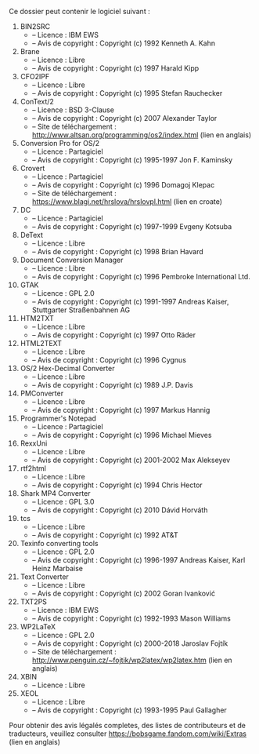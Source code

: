 ﻿Ce dossier peut contenir le logiciel suivant :

1. BIN2SRC
   - – Licence : IBM EWS
   - – Avis de copyright : Copyright (c) 1992 Kenneth A. Kahn
2. Brane
   - – Licence : Libre
   - – Avis de copyright : Copyright (c) 1997 Harald Kipp
3. CFO2IPF
   - – Licence : Libre
   - – Avis de copyright : Copyright (c) 1995 Stefan Rauchecker
4. ConText/2
   - – Licence : BSD 3-Clause
   - – Avis de copyright : Copyright (c) 2007 Alexander Taylor
   - – Site de téléchargement : http://www.altsan.org/programming/os2/index.html (lien en anglais)
5. Conversion Pro for OS/2
   - – Licence : Partagiciel
   - – Avis de copyright : Copyright (c) 1995-1997 Jon F. Kaminsky
6. Crovert
   - – Licence : Partagiciel
   - – Avis de copyright : Copyright (c) 1996 Domagoj Klepac
   - – Site de téléchargement : https://www.blagi.net/hrslova/hrslovpl.html (lien en croate)
7. DC
   - – Licence : Partagiciel
   - – Avis de copyright : Copyright (c) 1997-1999 Evgeny Kotsuba
8. DeText
   - – Licence : Libre
   - – Avis de copyright : Copyright (c) 1998 Brian Havard
9. Document Conversion Manager
   - – Licence : Libre
   - – Avis de copyright : Copyright (c) 1996 Pembroke International Ltd.
10. GTAK
    - – Licence : GPL 2.0
    - – Avis de copyright : Copyright (c) 1991-1997 Andreas Kaiser, Stuttgarter Straßenbahnen AG
11. HTM2TXT
    - – Licence : Libre
    - – Avis de copyright : Copyright (c) 1997 Otto Räder
12. HTML2TEXT
    - – Licence : Libre
    - – Avis de copyright : Copyright (c) 1996 Cygnus
13. OS/2 Hex-Decimal Converter
    - – Licence : Libre
    - – Avis de copyright : Copyright (c) 1989 J.P. Davis
14. PMConverter
    - – Licence : Libre
    - – Avis de copyright : Copyright (c) 1997 Markus Hannig
15. Programmer's Notepad
    - – Licence : Partagiciel
    - – Avis de copyright : Copyright (c) 1996 Michael Mieves
16. RexxUni
    - – Licence : Libre
    - – Avis de copyright : Copyright (c) 2001-2002 Max Alekseyev
17. rtf2html
    - – Licence : Libre
    - – Avis de copyright : Copyright (c) 1994 Chris Hector
18. Shark MP4 Converter
    - – Licence : GPL 3.0
    - – Avis de copyright : Copyright (c) 2010 Dávid Horváth
19. tcs
    - – Licence : Libre
    - – Avis de copyright : Copyright (c) 1992 AT&T
20. Texinfo converting tools
    - – Licence : GPL 2.0
    - – Avis de copyright : Copyright (c) 1996-1997 Andreas Kaiser, Karl Heinz Marbaise
21. Text Converter
    - – Licence : Libre
    - – Avis de copyright : Copyright (c) 2002 Goran Ivanković
22. TXT2PS
    - – Licence : IBM EWS
    - – Avis de copyright : Copyright (c) 1992-1993 Mason Williams
23. WP2LaTeX
    - – Licence : GPL 2.0
    - – Avis de copyright : Copyright (c) 2000-2018 Jaroslav Fojtík
    - – Site de téléchargement : http://www.penguin.cz/~fojtik/wp2latex/wp2latex.htm (lien en anglais)
24. XBIN
    - – Licence : Libre
25. XEOL
    - – Licence : Libre
    - – Avis de copyright : Copyright (c) 1993-1995 Paul Gallagher

Pour obtenir des avis légalés completes, des listes de contributeurs et de traducteurs, veuillez consulter https://bobsgame.fandom.com/wiki/Extras (lien en anglais)
